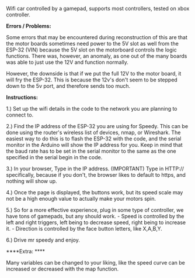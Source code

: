 Wifi car controlled by a gamepad, supports most controllers, tested on xbox controller.

**Errors / Problems:**

Some errors that may be encountered during reconstruction of this are that the motor boards sometimes need power to the 5V slot as well from the ESP-32 (VIN) because the 5V slot on the motorboard controls the logic functions. There was, however, an anomaly, as one out of the many boards was able to just use the 12V and function normally.

However, the downside is that if we put the full 12V to the motor board, it will fry the ESP-32. This is because the 12v's don't seem to be stepped down to the 5v port, and therefore sends too much.

**Instructions:**

1.) Set up the wifi details in the code to the network you are planning to connect to.

2.) Find the IP address of the ESP-32 you are using for Speedy. This can be done using the router's wireless list of devices, nmap, or Wireshark. The easiest way to do this is to flash the ESP-32 with the code, and the serial monitor in the Arduino will show the IP address for you. Keep in mind that the baud rate has to be set in the serial monitor to the same as the one specified in the serial begin in the code.

3.) In your browser, Type in the IP address. (IMPORTANT) Type in HTTP:// specifically, because if you don't, the browser likes to default to https, and nothing will show up.

4.) Once the page is displayed, the buttons work, but its speed scale may not be a high enough value to actually make your motors spin.

5.) So for a more effective experience, plug in some type of controller, we have tons of gamepads, but any should work. - Speed is controlled by the left and right triggers, left being to decrease speed, right being to increase it. - Direction is controlled by the face button letters, like X,A,B,Y.

6.) Drive mr speedy and enjoy.

****Extra: ****

Many variables can be changed to your liking, like the speed curve can be increased or decreased with the map function.
